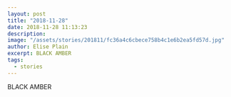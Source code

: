 ```yaml
---
layout: post
title: "2018-11-28"
date: 2018-11-28 11:13:23
description: 
image: "/assets/stories/201811/fc36a4c6cbece758b4c1e6b2ea5fd57d.jpg"
author: Elise Plain
excerpt: BLACK AMBER
tags: 
  - stories
---
```


BLACK AMBER
<p></p>
